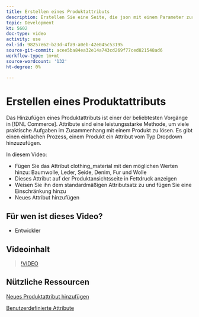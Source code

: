 ```yaml
---
title: Erstellen eines Produktattributs
description: Erstellen Sie eine Seite, die json mit einem Parameter zurückgibt.
topic: Development
kt: 5602
doc-type: video
activity: use
exl-id: 98257e62-b23d-4fa9-a0eb-42e045c53195
source-git-commit: acee5ba84ea32e14a743cd269f77ced821548ad6
workflow-type: tm+mt
source-wordcount: '132'
ht-degree: 0%

---
```


# Erstellen eines Produktattributs

Das Hinzufügen eines Produktattributs ist einer der beliebtesten Vorgänge in [!DNL Commerce]. Attribute sind eine leistungsstarke Methode, um viele praktische Aufgaben im Zusammenhang mit einem Produkt zu lösen. Es gibt einen einfachen Prozess, einem Produkt ein Attribut vom Typ Dropdown hinzuzufügen.

In diesem Video:

- Fügen Sie das Attribut clothing_material mit den möglichen Werten hinzu: Baumwolle, Leder, Seide, Denim, Fur und Wolle
- Dieses Attribut auf der Produktansichtsseite in Fettdruck anzeigen
- Weisen Sie ihn dem standardmäßigen Attributsatz zu und fügen Sie eine Einschränkung hinzu
- Neues Attribut hinzufügen

## Für wen ist dieses Video?

- Entwickler

## Videoinhalt

>[!VIDEO](https://video.tv.adobe.com/v/35789?quality=12&learn=on)

## Nützliche Ressourcen

[Neues Produktattribut hinzufügen](https://devdocs.magento.com/videos/fundamentals/add-new-product-attribute/)

[Benutzerdefinierte Attribute](https://devdocs.magento.com/guides/v2.4/howdoi/custom-attributes/introduction.html)

